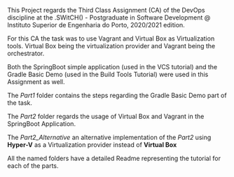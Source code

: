 This Project regards the Third Class Assignment (CA) of the DevOps discipline at the .SWitCH() - Postgraduate in Software Development @ Instituto Superior de Engenharia do Porto, 2020/2021 edition.

For this CA the task was to use Vagrant and Virtual Box as Virtualization tools. Virtual Box being the virtualization provider and Vagrant being the orchestrator.

Both the SpringBoot simple application (used in the VCS tutorial) and the Gradle Basic Demo (used in the Build Tools Tutorial) were used in this Assignment as well.

The _Part1_ folder contains the steps regarding the Gradle Basic Demo part of the task.

The _Part2_ folder regards the usage of Virtual Box and Vagrant in the SpringBoot Application.

The _Part2_Alternative_ an alternative implementation of the _Part2_ using **Hyper-V** as a Virtualization provider instead of **Virtual Box**

All the named folders have a detailed Readme representing the tutorial for each of the parts.
